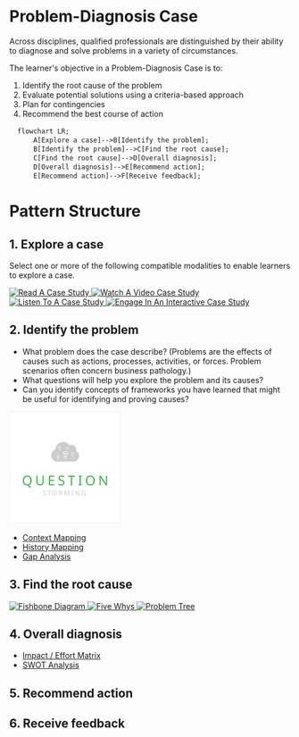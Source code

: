 # Problem-Diagnosis Case

Across disciplines, qualified professionals are distinguished by their ability to diagnose and solve problems in a variety of circumstances.

The learner's objective in a Problem-Diagnosis Case is to:

1. Identify the root cause of the problem
2. Evaluate potential solutions using a criteria-based approach
3. Plan for contingencies
4. Recommend the best course of action

```mermaid
  flowchart LR;
      A[Explore a case]-->B[Identify the problem];
      B[Identify the problem]-->C[Find the root cause];
      C[Find the root cause]-->D[Overall diagnosis];
      D[Overall diagnosis]-->E[Recommend action];
      E[Recommend action]-->F[Receive feedback];
```

# Pattern Structure

## 1. Explore a case
Select one or more of the following compatible modalities to enable learners to explore a case. 

<a href="./explore-case/ReadACase.md">
  <img src="../images/read-case.svg" alt="Read A Case Study" style="width: 200px;"/>
</a>
<a href="./explore-case/WatchACase.md">
  <img src="../images/video-case.svg" alt="Watch A Video Case Study" style="width: 200px;"/>
</a>
<a href="./explore-case/ListenToACase.md">
  <img src="../images/podcast-case.svg" alt="Listen To A Case Study" style="width: 200px;"/>
</a>
<a href="./explore-case/EngageInAnInteractiveCase.md">
  <img src="../images/interactive-case.svg" alt="Engage In An Interactive Case Study" style="width: 200px;"/>
</a>

## 2. Identify the problem
- What problem does the case describe? (Problems are the effects of causes such as actions, processes, activities, or forces. Problem scenarios often concern business pathology.)
- What questions will help you explore the problem and its causes?
- Can you identify concepts of frameworks you have learned that might be useful for identifying and proving causes?
  
<a href="./identify-problem/QuestionStorming.md">
  <img src="./images/question-storming.svg" alt="Question Storming" style="width: 200px;"/>
</a>

- [Context Mapping](https://www.sessionlab.com/methods/context-map)
- [History Mapping](https://www.sessionlab.com/methods/history-map-adifpm)
- [Gap Analysis](https://www.sessionlab.com/methods/gap-analysis)

## 3. Find the root cause

<a href="./find-root-cause/FishboneDiagram.md">
  <img src="../images/fishbone-diagram.svg" alt="Fishbone Diagram" style="width: 200px;"/>
</a>
<a href="./find-root-cause/FiveWhys.md">
  <img src="../images/five-whys.svg" alt="Five Whys" style="width: 200px;"/>
</a>
<a href="./find-root-cause/ProblemTree.md">
  <img src="../images/problem-tree.svg" alt="Problem Tree" style="width: 200px;"/>
</a>

  
## 4. Overall diagnosis
- [Impact / Effort Matrix](https://www.sessionlab.com/methods/impact-and-effort-matrix)
- [SWOT Analysis](https://www.sessionlab.com/methods/swot-analysis)


## 5. Recommend action

## 6. Receive feedback
